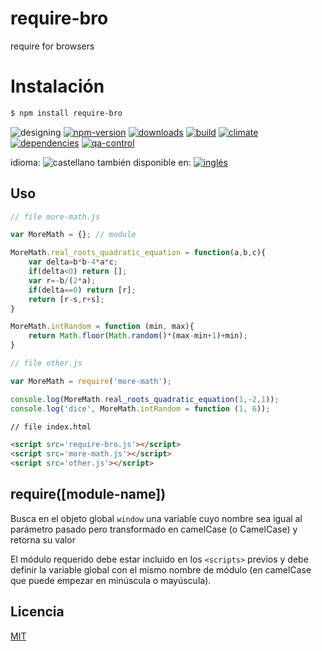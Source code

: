 <!--multilang v0 es:LEEME.md en:README.md -->
# require-bro
require for browsers

<!--lang:es-->
# Instalación
<!--lang:en--]
# Install
[!--lang:*-->
```sh
$ npm install require-bro
```

<!-- cucardas -->
![designing](https://img.shields.io/badge/stability-designing-red.svg)
[![npm-version](https://img.shields.io/npm/v/require-bro.svg)](https://npmjs.org/package/require-bro)
[![downloads](https://img.shields.io/npm/dm/require-bro.svg)](https://npmjs.org/package/require-bro)
[![build](https://img.shields.io/travis/codenautas/require-bro/master.svg)](https://travis-ci.org/codenautas/require-bro)
[![climate](https://img.shields.io/codeclimate/github/codenautas/require-bro.svg)](https://codeclimate.com/github/codenautas/require-bro)
[![dependencies](https://img.shields.io/david/codenautas/require-bro.svg)](https://david-dm.org/codenautas/require-bro)
[![qa-control](http://codenautas.com/github/codenautas/require-bro.svg)](http://codenautas.com/github/codenautas/require-bro)

<!--multilang buttons-->

idioma: ![castellano](https://raw.githubusercontent.com/codenautas/multilang/master/img/lang-es.png)
también disponible en:
[![inglés](https://raw.githubusercontent.com/codenautas/multilang/master/img/lang-en.png)](README.md)

<!--lang:es-->
## Uso
<!--lang:en--]
## Use
[!--lang:*-->

```js
// file more-math.js

var MoreMath = {}; // module

MoreMath.real_roots_quadratic_equation = function(a,b,c){
    var delta=b*b-4*a*c;
    if(delta<0) return [];
    var r=-b/(2*a);
    if(delta==0) return [r];
    return [r-s,r+s];
}

MoreMath.intRandom = function (min, max){
    return Math.floor(Math.random()*(max-min+1)+min);
}

```

```js
// file other.js

var MoreMath = require('more-math'); 

console.log(MoreMath.real_roots_quadratic_equation(1,-2,1));
console.log('dice', MoreMath.intRandom = function (1, 6));

```

```html
// file index.html

<script src='require-bro.js'></script>
<script src='more-math.js'></script>
<script src='other.js'></script>

```

## require([module-name])

<!--lang:es-->
Busca en el objeto global `window` una variable cuyo nombre sea igual al parámetro pasado
pero transformado en camelCase (o CamelCase) y retorna su valor

El módulo requerido debe estar incluido en los `<scripts>` previos
y debe definir la variable global con el mismo nombre de módulo (en camelCase que puede empezar en minúscula o mayúscula).
<!--lang:en--]
Searchs in the global object `window` a variable with the same name but in camelCase (or CamelCase)

The required module must be included in previous `<scripts>` 
and must have define a global variable with the same name. 
[!--lang:*-->


<!--lang:es-->
## Licencia
<!--lang:en--]
## License
[!--lang:*-->

[MIT](LICENSE)

